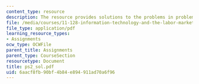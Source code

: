 ```yaml
---
content_type: resource
description: The resource provides solutions to the problems in problem set 2.
file: /media/courses/11-128-information-technology-and-the-labor-market-spring-2005/6aacf8fb90bf4b84e894911ad70a6f96_ps2_sol.pdf
file_type: application/pdf
learning_resource_types:
- Assignments
ocw_type: OCWFile
parent_title: Assignments
parent_type: CourseSection
resourcetype: Document
title: ps2_sol.pdf
uid: 6aacf8fb-90bf-4b84-e894-911ad70a6f96
---
```

